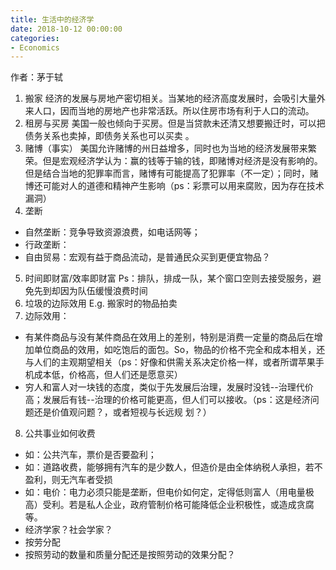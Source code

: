 ```yaml
---
title: 生活中的经济学
date: 2018-10-12 00:00:00
categories:
- Economics
---
```

作者：茅于轼

1. 搬家
经济的发展与房地产密切相关。当某地的经济高度发展时，会吸引大量外来人口，因而当地的房地产也非常活跃。所以住房市场有利于人口的流动。
2.  租房与买房
美国一般也倾向于买房。但是当贷款未还清又想要搬迁时，可以把债务关系也卖掉，即债务关系也可以买卖  。
3. 赌博（事实）
美国允许赌博的州日益增多，同时也为当地的经济发展带来繁荣。但是宏观经济学认为：赢的钱等于输的钱，即赌博对经济是没有影响的。但是结合当地的犯罪率而言，赌博有可能提高了犯罪率（不一定）；同时，赌博还可能对人的道德和精神产生影响（ps：彩票可以用来腐败，因为存在技术漏洞）
4. 垄断
- 自然垄断：竞争导致资源浪费，如电话网等；  
- 行政垄断：
- 自由贸易：宏观有益于商品流动，是普通民众买到更便宜物品？
5. 时间即财富/效率即财富
Ps：排队，排成一队，某个窗口空则去接受服务，避免先到却因为队伍缓慢浪费时间
6. 垃圾的边际效用
E.g. 搬家时的物品拍卖
7. 边际效用：
- 有某件商品与没有某件商品在效用上的差别，特别是消费一定量的商品后在增加单位商品的效用，如吃饱后的面包。So，物品的价格不完全和成本相关，还与人们的主观期望相关（ps：好像和供需关系决定价格一样，或者所谓苹果手机成本低，价格高，但人们还是愿意买）  
- 穷人和富人对一块钱的态度，类似于先发展后治理，发展时没钱--治理代价高；发展后有钱--治理的价格可能更高，但人们可以接收。（ps：这是经济问题还是价值观问题？，或者短视与长远规  划？）
8. 公共事业如何收费
- 如：公共汽车，票价是否要盈利；
- 如：道路收费，能够拥有汽车的是少数人，但造价是由全体纳税人承担，若不盈利，则无汽车者受损
- 如：电价：电力必须只能是垄断，但电价如何定，定得低则富人（用电量极高）受利。若是私人企业，政府管制价格可能降低企业积极性，或造成贪腐等。
- 经济学家？社会学家？
- 按劳分配
- 按照劳动的数量和质量分配还是按照劳动的效果分配？
